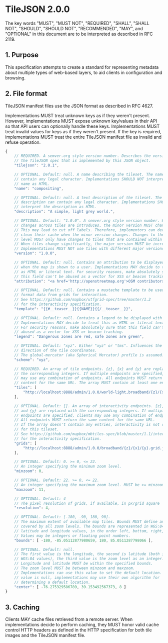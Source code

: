 # TileJSON 2.0.0

The key words "MUST", "MUST NOT", "REQUIRED", "SHALL", "SHALL NOT",
"SHOULD", "SHOULD NOT", "RECOMMENDED", "MAY", and "OPTIONAL" in
this document are to be interpreted as described in RFC 2119.

## 1. Purpose

This specification attempts to create a standard for representing
metadata about multiple types of web-based layers, to aid clients
in configuration and browsing.

## 2. File format

TileJSON manifest files use the JSON format as described in RFC 4627.

Implementations MUST treat unknown keys as if they weren't present.
However, implementations MUST expose unknown key/values in their API
so that API users can optionally handle these keys. Implementations MUST
treat invalid values for keys as if they weren't present. If the key is
required, implementations MUST treat the entire TileJSON manifest file
as invalid and refuse operation.


```javascript
{
    // REQUIRED. A semver.org style version number. Describes the version of
    // the TileJSON spec that is implemented by this JSON object.
    "tilejson": "2.0.1",

    // OPTIONAL. Default: null. A name describing the tileset. The name can
    // contain any legal character. Implementations SHOULD NOT interpret the
    // name as HTML.
    "name": "compositing",

    // OPTIONAL. Default: null. A text description of the tileset. The
    // description can contain any legal character. Implementations SHOULD NOT
    // interpret the description as HTML.
    "description": "A simple, light grey world.",

    // OPTIONAL. Default: "1.0.0". A semver.org style version number. When
    // changes across tiles are introduces, the minor version MUST change.
    // This may lead to cut off labels. Therefore, implementors can decide to
    // clean their cache when the minor version changes. Changes to the patch
    // level MUST only have changes to tiles that are contained within one tile.
    // When tiles change significantly, the major version MUST be increased.
    // Implementations MUST NOT use tiles with different major versions.
    "version": "1.0.0",

    // OPTIONAL. Default: null. Contains an attribution to be displayed
    // when the map is shown to a user. Implementations MAY decide to treat this
    // as HTML or literal text. For security reasons, make absolutely sure that
    // this field can't be abused as a vector for XSS or beacon tracking.
    "attribution": "<a href='http://openstreetmap.org'>OSM contributors</a>",

    // OPTIONAL. Default: null. Contains a mustache template to be used to
    // format data from grids for interaction.
    // See https://github.com/mapbox/utfgrid-spec/tree/master/1.2
    // for the interactivity specification.
    "template": "{{#__teaser__}}{{NAME}}{{/__teaser__}}",

    // OPTIONAL. Default: null. Contains a legend to be displayed with the map.
    // Implementations MAY decide to treat this as HTML or literal text.
    // For security reasons, make absolutely sure that this field can't be
    // abused as a vector for XSS or beacon tracking.
    "legend": "Dangerous zones are red, safe zones are green",

    // OPTIONAL. Default: "xyz". Either "xyz" or "tms". Influences the y
    // direction of the tile coordinates.
    // The global-mercator (aka Spherical Mercator) profile is assumed.
    "scheme": "xyz",

    // REQUIRED. An array of tile endpoints. {z}, {x} and {y} are replaced with
    // the corresponding integers. If multiple endpoints are specified, clients
    // may use any combination of endpoints. All endpoints MUST return the same
    // content for the same URL. The array MUST contain at least one endpoint.
    "tiles": [
        "http://localhost:8888/admin/1.0.0/world-light,broadband/{z}/{x}/{y}.png"
    ],

    // OPTIONAL. Default: []. An array of interactivity endpoints. {z}, {x}
    // and {y} are replaced with the corresponding integers. If multiple
    // endpoints are specified, clients may use any combination of endpoints.
    // All endpoints MUST return the same content for the same URL.
    // If the array doesn't contain any entries, interactivity is not supported
    // for this tileset.
    // See https://github.com/mapbox/mbtiles-spec/blob/master/1.1/interaction.md
    // for the interactivity specification.
    "grids": [
        "http://localhost:8888/admin/1.0.0/broadband/{z}/{x}/{y}.grid.json"
    ],

    // OPTIONAL. Default: 0. >= 0, <= 22.
    // An integer specifying the minimum zoom level.
    "minzoom": 0,

    // OPTIONAL. Default: 22. >= 0, <= 22.
    // An integer specifying the maximum zoom level. MUST be >= minzoom.
    "maxzoom": 11,

    // OPTIONAL. Default: 4
    // The pixel resolution of grids, if available, in px/grid square
    "resolution": 4,

    // OPTIONAL. Default: [-180, -90, 180, 90].
    // The maximum extent of available map tiles. Bounds MUST define an area
    // covered by all zoom levels. The bounds are represented in WGS:84
    // latitude and longitude values, in the order left, bottom, right, top.
    // Values may be integers or floating point numbers.
    "bounds": [ -180, -85.05112877980659, 180, 85.0511287798066 ],

    // OPTIONAL. Default: null.
    // The first value is the longitude, the second is latitude (both in
    // WGS:84 values), the third value is the zoom level as an integer.
    // Longitude and latitude MUST be within the specified bounds.
    // The zoom level MUST be between minzoom and maxzoom.
    // Implementations can use this value to set the default location. If the
    // value is null, implementations may use their own algorithm for
    // determining a default location.
    "center": [ -76.275329586789, 39.153492567373, 8 ]
}
```


## 3. Caching

Clients MAY cache files retrieved from a remote server.
When implementations decide to perform caching, they MUST honor valid
cache control HTTP headers as defined in the HTTP specification for both
tile images and the TileJSON manifest file.
